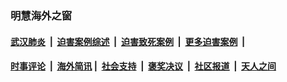 
### 明慧海外之窗

####  [武汉肺炎](indexes/365.md?t=06051600) &nbsp;|&nbsp;  [迫害案例综述](indexes/328.md?t=06051600) &nbsp;|&nbsp; [迫害致死案例](indexes/277.md?t=06051600)  &nbsp;|&nbsp; [更多迫害案例](indexes/81.md?t=06051600)  &nbsp;|&nbsp; 
####  [时事评论](indexes/19.md?t=06051600) &nbsp;|&nbsp; [海外简讯](indexes/245.md?t=06051600)&nbsp;|&nbsp;  [社会支持](indexes/140.md?t=06051600) &nbsp;|&nbsp; [褒奖决议](indexes/282.md?t=06051600) &nbsp;|&nbsp; [社区报道](indexes/91.md?t=06051600)  &nbsp;|&nbsp; [天人之间](indexes/78.md?t=06051600) 

